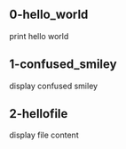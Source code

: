 ## 0-hello_world

print hello world

## 1-confused_smiley

display confused smiley

## 2-hellofile

display file content
